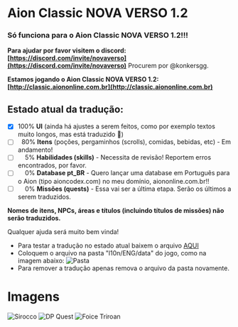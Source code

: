 # Aion Classic NOVA VERSO 1.2

### Só funciona para o Aion Classic NOVA VERSO 1.2!!!

**Para ajudar por favor visitem o discord: [https://discord.com/invite/novaverso](https://discord.com/invite/novaverso)**
Procurem por @konkersgg.

**Estamos jogando o Aion Classic NOVA VERSO 1.2: [http://classic.aiononline.com.br](http://classic.aiononline.com.br)**

## Estado atual da tradução:
- [x] 100% **UI** (ainda há ajustes a serem feitos, como por exemplo textos muito longos, mas está traduzido :tada:)
- [ ] &nbsp;&nbsp;80% **Itens** (poções, pergaminhos (scrolls), comidas, bebidas, etc) - Em andamento!
- [ ] &nbsp;&nbsp;&nbsp;&nbsp;5% **Habilidades (skills)** - Necessita de revisão! Reportem erros encontrados, por favor.
- [ ] &nbsp;&nbsp;&nbsp;&nbsp;0% **Database pt_BR** - Quero lançar uma database em Português para o Aion (tipo aioncodex.com) no meu domínio, aiononline.com.br!!
- [ ] &nbsp;&nbsp;&nbsp;&nbsp;0% **Missões (quests)** - Essa vai ser a última etapa. Serão os últimos a serem traduzidos.

**Nomes de itens, NPCs, áreas e títulos (incluindo títulos de missões) não serão traduzidos.**

Qualquer ajuda será muito bem vinda!

- Para testar a tradução no estado atual baixem o arquivo [AQUI](https://github.com/giordanidev/aion-classic-ptbr/raw/refs/heads/client_1.2/_download/z_nova_data_ptBR.zip)
- Coloquem o arquivo na pasta "l10n/ENG/data" do jogo, como na imagem abaixo:
![Pasta](https://i.imgur.com/2YwIkRS.png)
- Para remover a tradução apenas remova o arquivo da pasta novamente.

# Imagens
![Sirocco](https://imgur.com/PK3elax.png)
![DP Quest](https://imgur.com/fn51O0Z.png)
![Foice Triroan](https://i.imgur.com/yjWkAdt.png)
